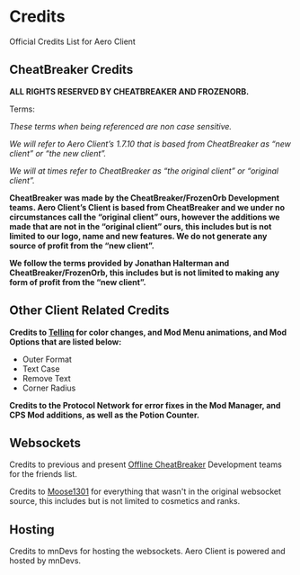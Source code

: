 # Credits
Official Credits List for Aero Client

## CheatBreaker Credits

**ALL RIGHTS RESERVED BY CHEATBREAKER AND FROZENORB.**

Terms:

*These terms when being referenced are non case sensitive.*

*We will refer to Aero Client’s 1.7.10 that is based from CheatBreaker as “new client” or “the new client”.*

*We will at times refer to CheatBreaker as “the original client” or “original client”.*

**CheatBreaker was made by the CheatBreaker/FrozenOrb Development teams. Aero Client’s Client is based from CheatBreaker and we under no circumstances call the “original client” ours, however the additions we made that are not in the “original client” ours, this includes but is not limited to our logo, name and new features. We do not generate any source of profit from the “new client”.**

**We follow the terms provided by Jonathan Halterman and CheatBreaker/FrozenOrb, this includes but is not limited to making any form of profit from the “new client”.**

## Other Client Related Credits

**Credits to <a href="https://www.youtube.com/channel/UCpeYMC0_hNB_GPqpsSw92Wg">Tellinq</a> for color changes, and Mod Menu animations, and Mod Options that are listed below:**

- Outer Format
- Text Case
- Remove Text
- Corner Radius

**Credits to the Protocol Network for error fixes in the Mod Manager, and CPS Mod additions, as well as the Potion Counter.**

## Websockets

Credits to previous and present <a href="https://github.com/Offline-CheatBreaker">Offline CheatBreaker</a> Development teams for the friends list.

Credits to <a href="https://github.com/Moose1301">Moose1301</a> for everything that wasn't in the original websocket source, this includes but is not limited to cosmetics and ranks.

## Hosting

Credits to mnDevs for hosting the websockets. Aero Client is powered and hosted by mnDevs.
